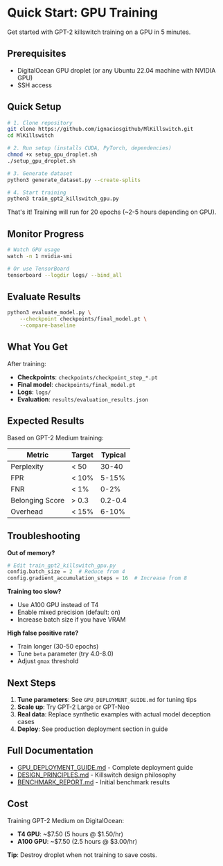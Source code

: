 # Quick Start: GPU Training

Get started with GPT-2 killswitch training on a GPU in 5 minutes.

## Prerequisites

- DigitalOcean GPU droplet (or any Ubuntu 22.04 machine with NVIDIA GPU)
- SSH access

## Quick Setup

```bash
# 1. Clone repository
git clone https://github.com/ignaciosgithub/MlKillswitch.git
cd MlKillswitch

# 2. Run setup (installs CUDA, PyTorch, dependencies)
chmod +x setup_gpu_droplet.sh
./setup_gpu_droplet.sh

# 3. Generate dataset
python3 generate_dataset.py --create-splits

# 4. Start training
python3 train_gpt2_killswitch_gpu.py
```

That's it! Training will run for 20 epochs (~2-5 hours depending on GPU).

## Monitor Progress

```bash
# Watch GPU usage
watch -n 1 nvidia-smi

# Or use TensorBoard
tensorboard --logdir logs/ --bind_all
```

## Evaluate Results

```bash
python3 evaluate_model.py \
    --checkpoint checkpoints/final_model.pt \
    --compare-baseline
```

## What You Get

After training:
- **Checkpoints**: `checkpoints/checkpoint_step_*.pt`
- **Final model**: `checkpoints/final_model.pt`
- **Logs**: `logs/`
- **Evaluation**: `results/evaluation_results.json`

## Expected Results

Based on GPT-2 Medium training:

| Metric | Target | Typical |
|--------|--------|---------|
| Perplexity | < 50 | 30-40 |
| FPR | < 10% | 5-15% |
| FNR | < 1% | 0-2% |
| Belonging Score | > 0.3 | 0.2-0.4 |
| Overhead | < 15% | 6-10% |

## Troubleshooting

**Out of memory?**
```python
# Edit train_gpt2_killswitch_gpu.py
config.batch_size = 2  # Reduce from 4
config.gradient_accumulation_steps = 16  # Increase from 8
```

**Training too slow?**
- Use A100 GPU instead of T4
- Enable mixed precision (default: on)
- Increase batch size if you have VRAM

**High false positive rate?**
- Train longer (30-50 epochs)
- Tune `beta` parameter (try 4.0-8.0)
- Adjust `gmax` threshold

## Next Steps

1. **Tune parameters**: See `GPU_DEPLOYMENT_GUIDE.md` for tuning tips
2. **Scale up**: Try GPT-2 Large or GPT-Neo
3. **Real data**: Replace synthetic examples with actual model deception cases
4. **Deploy**: See production deployment section in guide

## Full Documentation

- [GPU_DEPLOYMENT_GUIDE.md](GPU_DEPLOYMENT_GUIDE.md) - Complete deployment guide
- [DESIGN_PRINCIPLES.md](DESIGN_PRINCIPLES.md) - Killswitch design philosophy
- [BENCHMARK_REPORT.md](BENCHMARK_REPORT.md) - Initial benchmark results

## Cost

Training GPT-2 Medium on DigitalOcean:
- **T4 GPU**: ~$7.50 (5 hours @ $1.50/hr)
- **A100 GPU**: ~$7.50 (2.5 hours @ $3.00/hr)

**Tip**: Destroy droplet when not training to save costs.
